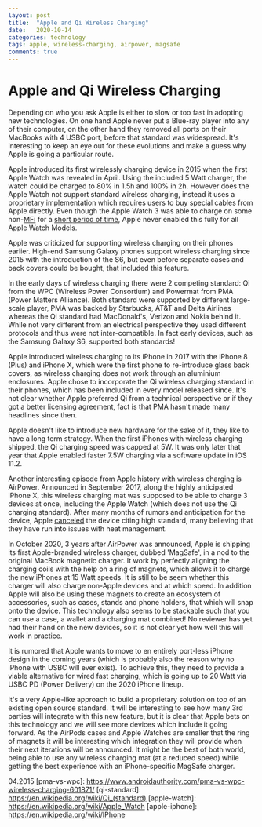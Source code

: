 ```yaml
---
layout: post
title:  "Apple and Qi Wireless Charging"
date:   2020-10-14
categories: technology
tags: apple, wireless-charging, airpower, magsafe
comments: true
---
```


# Apple and Qi Wireless Charging

Depending on who you ask Apple is either to slow or too fast in adopting new technologies.
On one hand Apple never put a Blue-ray player into any of their computer, on the other hand they removed all ports on their MacBooks with 4 USBC port, before that standard was widespread.
It's interesting to keep an eye out for these evolutions and make a guess why Apple is going a particular route.

Apple introduced its first wirelessly charging device in 2015 when the first Apple Watch was revealed in April.
Using the included 5 Watt charger, the watch could be charged to 80% in 1.5h and 100% in 2h.
However does the Apple Watch not support standard wireless charging, instead it uses a proprietary implementation which requires users to buy special cables from Apple directly.
Even though the Apple Watch 3 was able to charge on some non-[MFi][mfi] for a [short period of time][apple-watch-3], Apple never enabled this fully for all Apple Watch Models.

Apple was criticized for supporting wireless charging on their phones earlier.
High-end Samsung Galaxy phones support wireless charging since 2015 with the introduction of the S6, but even before separate cases and back covers could be bought, that included this feature.

In the early days of wireless charging there were 2 competing standard: Qi from the WPC (Wireless Power Consortium) and Powermat from PMA (Power Matters Alliance).
Both standard were supported by different large-scale player, PMA was backed by Starbucks, AT&T and Delta Airlines whereas the Qi standard had MacDonald's, Verizon and Nokia behind it.
While not very different from an electrical perspective they used different protocols and thus were not inter-compatible.
In fact early devices, such as the Samsung Galaxy S6, supported both standards! 

Apple introduced wireless charging to its iPhone in 2017 with the iPhone 8 (Plus) and iPhone X, which were the first phone to re-introduce glass back covers, as wireless charging does not work through an aluminium enclosures.
Apple chose to incorporate the Qi wireless charging standard in their phones, which has been included in every model released since.
It's not clear whether Apple preferred Qi from a technical perspective or if they got a better licensing agreement, fact is that PMA hasn't made many headlines since then.

Apple doesn't like to introduce new hardware for the sake of it, they like to have a long term strategy.
When the first iPhones with wireless charging shipped, the Qi charging speed was capped at 5W.
It was only later that year that Apple enabled faster 7.5W charging via a software update in iOS 11.2.

Another interesting episode from Apple history with wireless charging is AirPower.
Announced in September 2017, along the highly anticipated iPhone X, this wireless charging mat was supposed to be able to charge 3 devices at once, including the Apple Watch (which does not use the Qi charging standard).
After many months of rumors and anticipation for the device, Apple [canceled][airpower-cancelled] the device citing high standard, many believing that they have run into issues with heat management.

In October 2020, 3 years after AirPower was announced, Apple is shipping its first Apple-branded wireless charger, dubbed 'MagSafe', in a nod to the original MacBook magnetic charger.
It work by perfectly aligning the charging coils with the help oh a ring of magnets, which allows it to charge the new iPhones at 15 Watt speeds.
It is still to be seem whether this charger will also charge non-Apple devices and at which speed.
In addition Apple will also be using these magnets to create an ecosystem of accessories, such as cases, stands and phone holders, that which will snap onto the device.
This technology also seems to be stackable such that you can use a case, a wallet and a charging mat combined!
No reviewer has yet had their hand on the new devices, so it is not clear yet how well this will work in practice.

It is rumored that Apple wants to move to en entirely port-less iPhone design in the coming years (which is probably also the reason why no iPhone with USBC will ever exist).
To achieve this, they need to provide a viable alternative for wired fast charging, which is going up to 20 Watt via USBC PD (Power Delivery) on the 2020 iPhone lineup.

It's a very Apple-like approach to build a proprietary solution on top of an existing open source standard.
It will be interesting to see how many 3rd parties will integrate with this new feature, but it is clear that Apple bets on this technology and we will see more devices which include it going forward.
As the AirPods cases and Apple Watches are smaller that the ring of magnets it will be interesting which integration they will provide when their next iterations will be announced.
It might be the best of both world, being able to use any wireless charging mat (at a reduced speed) while getting the best experience with an iPhone-specific MagSafe charger.

<!--- used: --->

[mfi]: https://developer.apple.com/programs/mfi/
[apple-watch-3]: https://www.theverge.com/circuitbreaker/2017/9/22/16349480/apple-watch-series-3-qi-wireless-charging
[airpower-cancelled]: https://techcrunch.com/2019/03/29/apple-cancels-airpower-product-citing-inability-to-meet-its-high-standards-for-hardware/
<!--- unused: --->
04.2015 [pma-vs-wpc]: https://www.androidauthority.com/pma-vs-wpc-wireless-charging-601871/
[qi-standard]: https://en.wikipedia.org/wiki/Qi_(standard)
[apple-watch]: https://en.wikipedia.org/wiki/Apple_Watch
[apple-iphone]: https://en.wikipedia.org/wiki/IPhone

<!---
03.2015: Samsung Galaxy S6
04.2015: Apple Watch (series 0) (80% in 1.5h, 100% in 2h)
11.2017: iPhone X, iPhone 8 (Plus) 7.5 Watt Qi Wireless charging (5 Watt before iOS 11.2 was out) (18 Watt fast charging)
09.2020: Apple Watch series 6 (80% in 1h, 100% in 1.5h)
10.2020: iPhone 12 (Pro) 15 Watt wireless charging via MagSafe, 7.5 Watt via Qi (20 Watt wired PD fast charging)

2012: 5W BPP
2015: 15W EPP
2017: 30W EPP class 0
-->
